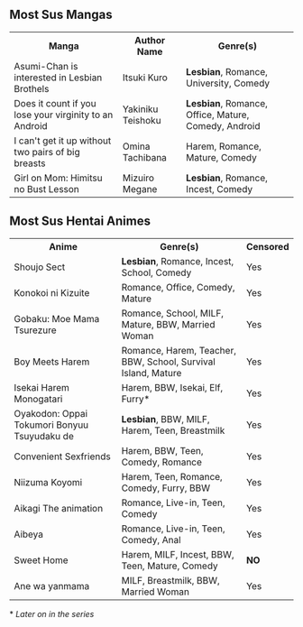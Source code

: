 ## Most Sus Mangas

<!-- Table Start -->

<table class = "d-table">

<tr>
<th> Manga
<th> Author Name
<th> Genre(s)
</tr>

<tr>
<td> Asumi-Chan is interested in Lesbian Brothels
<td> Itsuki Kuro
<td> <b>Lesbian</b>, Romance, University, Comedy
</tr>

<tr>
<td> Does it count if you lose your virginity to an Android
<td> Yakiniku Teishoku
<td> <b>Lesbian</b>, Romance, Office, Mature, Comedy, Android
</tr>

<tr>
<td> I can't get it up without two pairs of big breasts
<td> Omina Tachibana
<td> Harem, Romance, Mature, Comedy
</tr>

<tr>
<td> Girl on Mom: Himitsu no Bust Lesson
<td> Mizuiro Megane
<td> <b>Lesbian</b>, Romance, Incest, Comedy
</tr>

</table>

## Most Sus Hentai Animes

<!-- Table Start -->

<table class="h-table">

<tr>
<th> Anime
<th> Genre(s)
<th> Censored
</tr>

<tr>
<td> Shoujo Sect
<td> <b>Lesbian</b>, Romance, Incest, School, Comedy
<td> Yes
</tr>

<tr>
<td> Konokoi ni Kizuite
<td> Romance, Office, Comedy, Mature
<td> Yes
</tr>

<tr>
<td> Gobaku: Moe Mama Tsurezure
<td> Romance, School, MILF, Mature, BBW, Married Woman
<td> Yes
</tr> 

<tr>
<td> Boy Meets Harem
<td> Romance, Harem, Teacher, BBW, School, Survival Island, Mature
<td> Yes
</tr>

<tr>
<td> Isekai Harem Monogatari
<td> Harem, BBW, Isekai, Elf, Furry*
<td> Yes
</tr>

<tr>
<td> Oyakodon: Oppai Tokumori Bonyuu Tsuyudaku de
<td> <b>Lesbian</b>, BBW, MILF, Harem, Teen, Breastmilk
<td> Yes
</tr>

<tr>
<td> Convenient Sexfriends
<td> Harem, BBW, Teen, Comedy, Romance
<td> Yes
</tr>

<tr>
<td> Niizuma Koyomi
<td> Harem, Teen, Romance, Comedy, Furry, BBW
<td> Yes
</tr>

<tr>
<td> Aikagi The animation
<td> Romance, Live-in, Teen, Comedy
<td> Yes
</tr>

<tr>
<td> Aibeya
<td> Romance, Live-in, Teen, Comedy, Anal
<td> Yes
</tr>

<tr>
<td> Sweet Home
<td> Harem, MILF, Incest, BBW, Teen, Mature, Comedy 
<td> <b>NO</b>
</tr>

<tr>
<td> Ane wa yanmama
<td> MILF, Breastmilk, BBW, Married Woman
<td> Yes
</tr>

</table>

<footer>
* <i>Later on in the series</i>
</footer>


